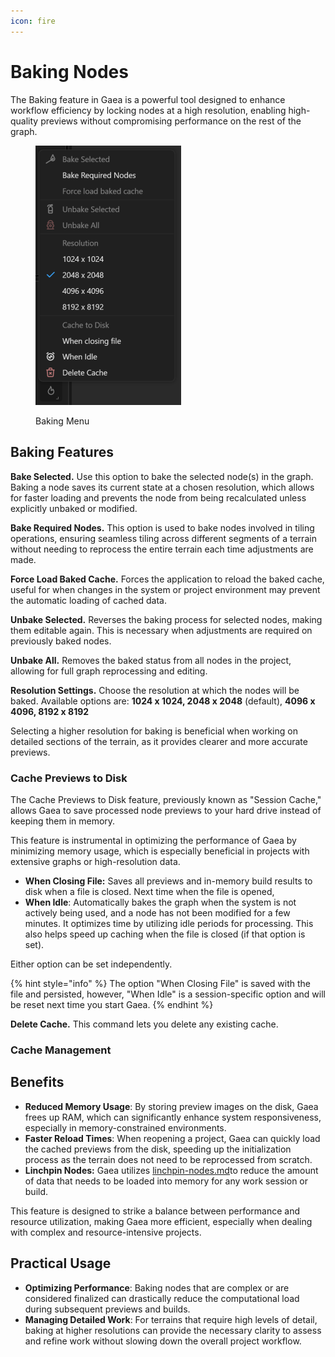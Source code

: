 ```yaml
---
icon: fire
---
```


# Baking Nodes

The Baking feature in Gaea is a powerful tool designed to enhance workflow efficiency by locking nodes at a high resolution, enabling high-quality previews without compromising performance on the rest of the graph.

<figure><img src="../../.gitbook/assets/Gaea_STYygINX4O.png" alt="" width="233"><figcaption><p>Baking Menu</p></figcaption></figure>

## Baking Features

**Bake Selected.** Use this option to bake the selected node(s) in the graph. Baking a node saves its current state at a chosen resolution, which allows for faster loading and prevents the node from being recalculated unless explicitly unbaked or modified.

**Bake Required Nodes.** This option is used to bake nodes involved in tiling operations, ensuring seamless tiling across different segments of a terrain without needing to reprocess the entire terrain each time adjustments are made.

**Force Load Baked Cache.** Forces the application to reload the baked cache, useful for when changes in the system or project environment may prevent the automatic loading of cached data.

**Unbake Selected.** Reverses the baking process for selected nodes, making them editable again. This is necessary when adjustments are required on previously baked nodes.

**Unbake All.** Removes the baked status from all nodes in the project, allowing for full graph reprocessing and editing.

**Resolution Settings.** Choose the resolution at which the nodes will be baked. Available options are: **1024 x 1024, 2048 x 2048** (default), **4096 x 4096, 8192 x 8192**

Selecting a higher resolution for baking is beneficial when working on detailed sections of the terrain, as it provides clearer and more accurate previews.

### Cache Previews to Disk

The Cache Previews to Disk feature, previously known as "Session Cache," allows Gaea to save processed node previews to your hard drive instead of keeping them in memory.&#x20;

This feature is instrumental in optimizing the performance of Gaea by minimizing memory usage, which is especially beneficial in projects with extensive graphs or high-resolution data.

* **When Closing File:** Saves all previews and in-memory build results to disk when a file is closed. Next time when the file is opened,&#x20;
* **When Idle**: Automatically bakes the graph when the system is not actively being used, and a node has not been modified for a few minutes. It optimizes time by utilizing idle periods for processing. This also helps speed up caching when the file is closed (if that option is set).

Either option can be set independently.

{% hint style="info" %}
The option "When Closing File" is saved with the file and persisted, however, "When Idle" is a session-specific option and will be reset next time you start Gaea.
{% endhint %}

**Delete Cache.** This command lets you delete any existing cache.

### Cache Management

## **Benefits**

* **Reduced Memory Usage**: By storing preview images on the disk, Gaea frees up RAM, which can significantly enhance system responsiveness, especially in memory-constrained environments.
* **Faster Reload Times**: When reopening a project, Gaea can quickly load the cached previews from the disk, speeding up the initialization process as the terrain does not need to be reprocessed from scratch.
* **Linchpin Nodes:** Gaea utilizes [linchpin-nodes.md](linchpin-nodes.md "mention")to reduce the amount of data that needs to be loaded into memory for any work session or build.

This feature is designed to strike a balance between performance and resource utilization, making Gaea more efficient, especially when dealing with complex and resource-intensive projects.

## Practical Usage

* **Optimizing Performance**: Baking nodes that are complex or are considered finalized can drastically reduce the computational load during subsequent previews and builds.
* **Managing Detailed Work**: For terrains that require high levels of detail, baking at higher resolutions can provide the necessary clarity to assess and refine work without slowing down the overall project workflow.

